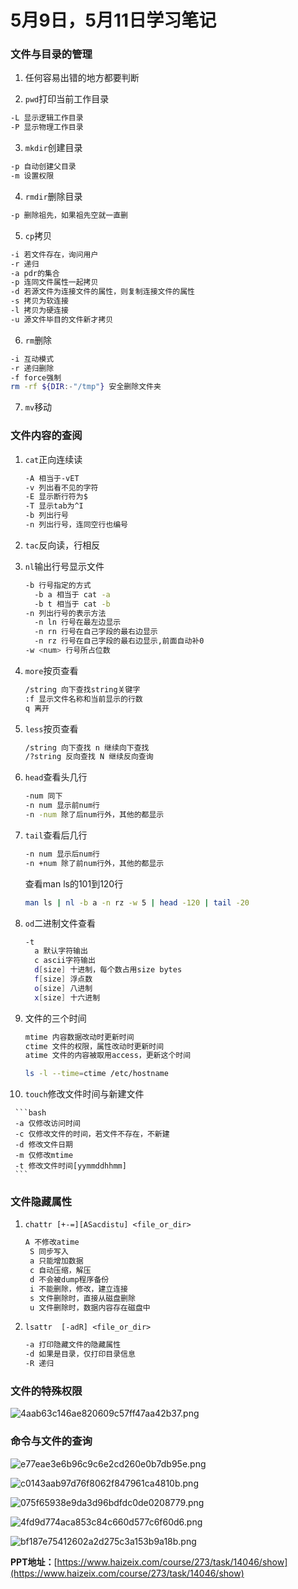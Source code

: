 # 5月9日，5月11日学习笔记

### 文件与目录的管理

   1. 任何容易出错的地方都要判断

   2. `pwd`打印当前工作目录

   ```bash
   -L 显示逻辑工作目录
   -P 显示物理工作目录
   ```

   3. `mkdir`创建目录

   ```bash
   -p 自动创建父目录
   -m 设置权限
   ```

   4. `rmdir`删除目录

   ```bash
   -p 删除祖先，如果祖先空就一直删
   ```

   5. `cp`拷贝

   ```bash
   -i 若文件存在，询问用户
   -r 递归
   -a pdr的集合
   -p 连同文件属性一起拷贝
   -d 若源文件为连接文件的属性，则复制连接文件的属性
   -s 拷贝为软连接
   -l 拷贝为硬连接
   -u 源文件毕目的文件新才拷贝
   ```

   6. `rm`删除

   ```bash
   -i 互动模式
   -r 递归删除
   -f force强制
   rm -rf ${DIR:-"/tmp"} 安全删除文件夹
   ```

   7. `mv`移动

### 文件内容的查阅

   1. `cat`正向连续读

      ```bash
      -A 相当于-vET
      -v 列出看不见的字符
      -E 显示断行符为$
      -T 显示tab为^I
      -b 列出行号
      -n 列出行号，连同空行也编号
      ```

   2. `tac`反向读，行相反

   3. `nl`输出行号显示文件

      ```bash
      -b 行号指定的方式
      	-b a 相当于 cat -a
      	-b t 相当于 cat -b
      -n 列出行号的表示方法
      	-n ln 行号在最左边显示
      	-n rn 行号在自己字段的最右边显示
      	-n rz 行号在自己字段的最右边显示,前面自动补0
      -w <num> 行号所占位数
      ```

   4. `more`按页查看

      ```bash
      /string 向下查找string关键字
      :f 显示文件名称和当前显示的行数
      q 离开
      ```

   5. `less`按页查看

      ```bash
      /string 向下查找 n 继续向下查找
      /?string 反向查找 N 继续反向查询
      ```

   6. `head`查看头几行

      ```bash
      -num 同下
      -n num 显示前num行
      -n -num 除了后num行外，其他的都显示
      ```

   7. `tail`查看后几行

      ```bash
      -n num 显示后num行
      -n +num 除了前num行外，其他的都显示
      ```

      查看man ls的101到120行

      ```bash
      man ls | nl -b a -n rz -w 5 | head -120 | tail -20
      ```

   8. `od`二进制文件查看

      ```bash
      -t 
      	a 默认字符输出
      	c ascii字符输出
      	d[size] 十进制，每个数占用size bytes
      	f[size] 浮点数
      	o[size] 八进制
      	x[size] 十六进制
      ```

   9. 文件的三个时间

      ```bash
      mtime 内容数据改动时更新时间
      ctime 文件的权限，属性改动时更新时间
      atime 文件的内容被取用access，更新这个时间
      ```

      ```bash
      ls -l --time=ctime /etc/hostname
      ```

   10. `touch`修改文件时间与新建文件

     ```bash
     -a 仅修改访问时间
     -c 仅修改文件的时间，若文件不存在，不新建
     -d 修改文件日期
     -m 仅修改mtime
     -t 修改文件时间[yymmddhhmm]
     ```

### 文件隐藏属性

1. `chattr [+-=][ASacdistu] <file_or_dir>`

   ```bash
   A 不修改atime
    S 同步写入
    a 只能增加数据
    c 自动压缩，解压
    d 不会被dump程序备份
    i 不能删除，修改，建立连接
    s 文件删除时，直接从磁盘删除
    u 文件删除时，数据内容存在磁盘中
   ```

2. `lsattr  [-adR] <file_or_dir>`

   ```bash
   -a 打印隐藏文件的隐藏属性
   -d 如果是目录，仅打印目录信息
   -R 递归
   ```


### 文件的特殊权限

![4aab63c146ae820609c57ff47aa42b37.png](http://39.105.82.248/images/2019/05/11/4aab63c146ae820609c57ff47aa42b37.png)

### 命令与文件的查询

![e77eae3e6b96c9c6e2cd260e0b7db95e.png](http://39.105.82.248/images/2019/05/11/e77eae3e6b96c9c6e2cd260e0b7db95e.png)

![c0143aab97d76f8062f847961ca4810b.png](http://39.105.82.248/images/2019/05/11/c0143aab97d76f8062f847961ca4810b.png)

![075f65938e9da3d96bdfdc0de0208779.png](http://39.105.82.248/images/2019/05/11/075f65938e9da3d96bdfdc0de0208779.png)

![4fd9d774aca853c84c660d577c6f60d6.png](http://39.105.82.248/images/2019/05/11/4fd9d774aca853c84c660d577c6f60d6.png)

![bf187e75412602a2d275c3a153b9a18b.png](http://39.105.82.248/images/2019/05/11/bf187e75412602a2d275c3a153b9a18b.png)

**PPT地址：**[https://www.haizeix.com/course/273/task/14046/show](https://www.haizeix.com/course/273/task/14046/show)

